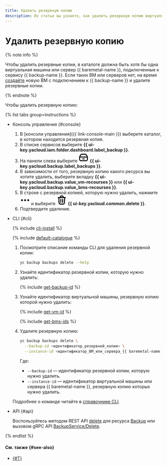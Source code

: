 ```yaml
---
title: Удалить резервную копию
description: Из статьи вы узнаете, как удалить резервную копию виртуальной машины или сервера {{ baremetal-full-name }} в **{{ backup-full-name }}**.
---
```


# Удалить резервную копию


{% note info %}

Чтобы удалить резервные копии, в каталоге должна быть хотя бы одна виртуальная машина или сервер {{ baremetal-name }}, подключенные к сервису {{ backup-name }}. Если таких ВМ или серверов нет, на время [создайте](../create-vm.md) новую ВМ с подключением к {{ backup-name }} и удалите резервные копии.

{% endnote %}

Чтобы удалить резервную копию:

{% list tabs group=instructions %}

- Консоль управления {#console}

  1. В [консоли управления]({{ link-console-main }}) выберите каталог, в котором находится резервная копия.
  1. В списке сервисов выберите **{{ ui-key.yacloud.iam.folder.dashboard.label_backup }}**.
  1. На панели слева выберите ![backups](../../../_assets/console-icons/archive.svg) **{{ ui-key.yacloud.backup.label_backups }}**.
  1. В зависимости от того, резервную копию какого ресурса вы хотите удалить, выберите вкладку **{{ ui-key.yacloud.backup.value_vm-recourses }}** или **{{ ui-key.yacloud.backup.value_bms-recourses }}**.
  1. В строке с резервной копией, которую нужно удалить, нажмите ![image](../../../_assets/console-icons/ellipsis.svg) и выберите ![trash-bin](../../../_assets/console-icons/trash-bin.svg) **{{ ui-key.yacloud.common.delete }}**.
  1. Подтвердите удаление.

- CLI {#cli}

  {% include [cli-install](../../../_includes/cli-install.md) %}

  {% include [default-catalogue](../../../_includes/default-catalogue.md) %}

  1. Посмотрите описание команды CLI для удаления резервной копии:

      ```bash
      yc backup backups delete --help
      ```

  1. Узнайте идентификатор резервной копии, которую нужно удалить:

      {% include [get-backup-id](../../../_includes/backup/operations/get-backup-id.md) %}

  1. Узнайте идентификатор виртуальной машины, резервную копию которой нужно удалить:

      {% include [get-vm-id](../../../_includes/backup/operations/get-vm-id.md) %}

      {% include [get-bms-ids](../../../_includes/backup/operations/get-bms-ids.md) %}

  1. Удалите резервную копию:

      ```bash
      yc backup backups delete \
        --backup-id <идентификатор_резервной_копии> \
        --instance-id <идентификатор_ВМ_или_сервера_{{ baremetal-name }}>
      ```

      Где:

      * `--backup-id` — идентификатор резервной копии, которую нужно удалить.
      * `--instance-id` — идентификатор виртуальной машины или сервера {{ baremetal-name }}, резервную копию которых нужно удалить.

  Подробнее о команде читайте в [справочнике CLI](../../../cli/cli-ref/backup/cli-ref/backup/delete.md).

- API {#api}

  Воспользуйтесь методом REST API [delete](../../backup/api-ref/Backup/delete.md) для ресурса [Backup](../../backup/api-ref/Backup/index.md) или вызовом gRPC API [BackupService/Delete](../../backup/api-ref/grpc/Backup/delete.md).

{% endlist %}

#### См. также {#see-also}

* [{#T}](./batch-delete.md)